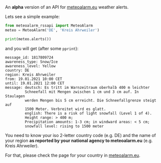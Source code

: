 
An **alpha** version of an API for [meteoalarm.eu](https://www.meteoalarm.eu/) weather alerts.

Lets see a simple example:

```python
from meteoalarm_rssapi import MeteoAlarm
meteo = MeteoAlarm('DE', 'Kreis Ahrweiler')

print(meteo.alerts())
```


and you will get (after some `pprint`):

```
message_id: 1817809724
awareness_type: Snow/Ice
awareness_level: Yellow
country: DE
region: Kreis Ahrweiler
from: 19.01.2021 10:00 CET
until: 19.01.2021 12:00 CET
message: deutsch: Es tritt im Warnzeitraum oberhalb 400 m leichter
         Schneefall mit Mengen zwischen 1 cm und 3 cm auf. In Staulagen
         werden Mengen bis 5 cm erreicht. Die Schneefallgrenze steigt auf
         1500 Meter. Verbreitet wird es glatt.
         english: There is a risk of light snowfall (Level 1 of 4).
         Height range: > 400 m;
         Precipitation amounts: 1-3 cm; in windward areas: < 5 cm;
         snowfall level: rising to 1500 meter
```

You need to know your iso 2-letter country code (e.g. DE) and the name of your region
**as reported by your national agency to meteoalarm.eu** (e.g. Kreis Ahrweiler).

For that, please check the page for your country in [meteoalarm.eu](https://www.meteoalarm.eu/).

